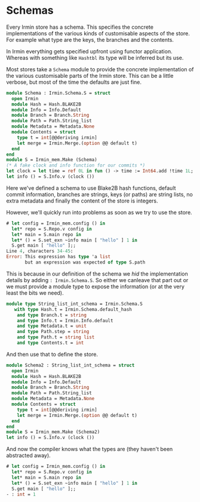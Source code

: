# Schemas

Every Irmin store has a schema. This specifies the concrete implementations of the various kinds of customisable aspects of the store. For example what type are the keys, the branches and the contents.

In Irmin everything gets specified upfront using functor application. Whereas with something like `Hashtbl` its type will be inferred but its use.

Most stores take a `Schema` module to provide the concrete implementation of the various customisable parts of the Irmin store. This can be a little verbose, but most of the time the defaults are just fine.

```ocaml
module Schema : Irmin.Schema.S = struct
  open Irmin
  module Hash = Hash.BLAKE2B
  module Info = Info.Default
  module Branch = Branch.String
  module Path = Path.String_list
  module Metadata = Metadata.None
  module Contents = struct
    type t = int[@@deriving irmin]
    let merge = Irmin.Merge.(option @@ default t) 
  end
end
module S = Irmin_mem.Make (Schema)
(* A fake clock and info function for our commits *)
let clock = let time = ref 0L in fun () -> time := Int64.add !time 1L; !time
let info () = S.Info.v (clock ())
```

Here we've defined a schema to use Blake2B hash functions, default commit information, branches are strings, keys (or paths) are string lists, no extra metadata and finally the content of the store is integers.

However, we'll quickly run into problems as soon as we try to use the store.

```ocaml
# let config = Irmin_mem.config () in
  let* repo = S.Repo.v config in
  let* main = S.main repo in
  let* () = S.set_exn ~info main [ "hello" ] 1 in
  S.get main [ "hello" ];;
Line 4, characters 34-45:
Error: This expression has type 'a list
       but an expression was expected of type S.path
```

This is because in our definition of the schema we _hid_ the implementation details by adding `: Irmin.Schema.S`. So either we canleave that part out or we must provide a module type to expose the information (or at the very least the bits we need).

```ocaml
module type String_list_int_schema = Irmin.Schema.S 
   with type Hash.t = Irmin.Schema.default_hash
    and type Branch.t = string
    and type Info.t = Irmin.Info.default
    and type Metadata.t = unit
    and type Path.step = string
    and type Path.t = string list
    and type Contents.t = int
```

And then use that to define the store.

```ocaml
module Schema2 : String_list_int_schema = struct
  open Irmin
  module Hash = Hash.BLAKE2B
  module Info = Info.Default
  module Branch = Branch.String
  module Path = Path.String_list
  module Metadata = Metadata.None
  module Contents = struct
    type t = int[@@deriving irmin]
    let merge = Irmin.Merge.(option @@ default t) 
  end
end
module S = Irmin_mem.Make (Schema2)
let info () = S.Info.v (clock ())
```

And now the compiler knows what the types are (they haven't been abstracted away).

```ocaml
# let config = Irmin_mem.config () in
  let* repo = S.Repo.v config in
  let* main = S.main repo in
  let* () = S.set_exn ~info main [ "hello" ] 1 in
  S.get main [ "hello" ];;
- : int = 1
```
